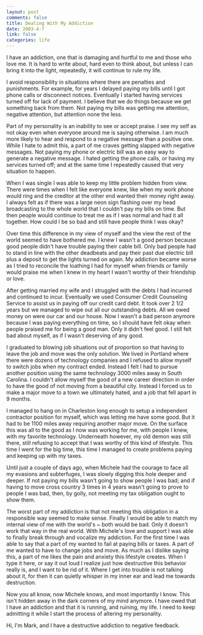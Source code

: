 ```yaml
--- 
layout: post
comments: false
title: Dealing With My Addiction
date: 2003-4-7
link: false
categories: life
---
```

I have an addiction, one that is damaging and hurtful to me and those who love me. It is hard to write about, hard even to think about, but unless I can bring it into the light, repeatedly, it will continue to rule my life.

I avoid responsibility in situations where there are penalties and punishments. For example, for years I delayed paying my bills until I got phone calls or disconnect notices. Eventually I started having services turned off for lack of payment. I believe that we do things because we get something back from them. Not paying my bills was getting me attention, negative attention, but attention none the less.

Part of my personality is an inability to see or accept praise. I see my self as not okay even when everyone around me is saying otherwise. I am much more likely to hear and respond to a negative message than a positive one. While I hate to admit this, a part of me craves getting slapped with negative messages. Not paying my phone or electric bill was an easy way to generate a negative message. I hated getting the phone calls, or having my services turned off; and at the same time I repeatedly caused that very situation to happen.

When I was single I was able to keep my little problem hidden from view. There were times when I felt like everyone knew, like when my work phone would ring and the creditor at the other end wanted their money right away. I always felt as if there was a large neon sign flashing over my head broadcasting to the whole world that I couldn't pay my bills on time. But then people would continue to treat me as if I was normal and had it all together. How could I be so bad and still have people think I was okay?

Over time this difference in my view of myself and the view the rest of the world seemed to have bothered me. I knew I wasn't a good person because good people didn't have trouble paying their cable bill. Only bad people had to stand in line with the other deadbeats and pay their past due electric bill plus a deposit to get the lights turned on again. My addiction became worse as I tried to reconcile the loathing I had for myself when friends or family would praise me when I knew in my heart I wasn't worthy of their friendship or love.

After getting married my wife and I struggled with the debts I had incurred and continued to incur. Eventually we used Consumer Credit Counseling Service to assist us in paying off our credit card debt. It took over 2 1/2 years but we managed to wipe out all our outstanding debts. All we owed money on were our car and our house. Now I wasn't a bad person anymore because I was paying everything on time, so I should have felt okay when people praised me for being a good man. Only it didn't feel good. I still felt bad about myself, as if I wasn't deserving of any good.

I graduated to blowing job situations out of proportion so that having to leave the job and move was the only solution. We lived in Portland where there were dozens of technology companies and I refused to allow myself to switch jobs when my contract ended. Instead I felt I had to pursue another position using the same technology 3000 miles away in South Carolina. I couldn't allow myself the good of a new career direction in order to have the good of not moving from a beautiful city. Instead I forced us to make a major move to a town we ultimately hated, and a job that fell apart in 9 months.

I managed to hang on in Charleston long enough to setup a independent contractor position for myself, which was letting me have some good. But it had to be 1100 miles away requiring another major move. On the surface this was all to the good as I now was working for me, with people I knew, with my favorite technology. Underneath however, my old demon was still there, still refusing to accept that I was worthy of this kind of lifestyle. This time I went for the big time, this time I managed to create problems paying and keeping up with my taxes.

Until just a couple of days ago, when Michele had the courage to face all my evasions and subterfuges, I was slowly digging this hole deeper and deeper. If not paying my bills wasn't going to show people I was bad; and if having to move cross country 3 times in 4 years wasn't going to prove to people I was bad, then, by golly, not meeting my tax obligation ought to show them.

The worst part of my addiction is that not meeting this obligation in a responsible way seemed to make sense. Finally I would be able to match my internal view of me with the world's ~ both would be bad. Only it doesn't work that way in the real world. With Michele's love and support I was able to finally break through and vocalize my addiction. For the first time I was able to say that a part of my wanted to fail at paying bills or taxes. A part of me wanted to have to change jobs and move. As much as I dislike saying this, a part of me likes the pain and anxiety this lifestyle creates. When I type it here, or say it out loud I realize just how destructive this behavior really is, and I want to be rid of it. Where I get into trouble is not talking about it, for then it can quietly whisper in my inner ear and lead me towards destruction.

Now you all know, now Michele knows, and most importantly I know. This isn't hidden away in the dark corners of my mind anymore. I have owed that I have an addiction and that it is running, and ruining, my life. I need to keep admitting it while I start the process of altering my personality.

Hi, I'm Mark, and I have a destructive addiction to negative feedback.
